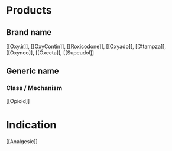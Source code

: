 # Products

## Brand name
[[Oxy.ir]], [[OxyContin]], [[Roxicodone]], [[Oxyado]], [[Xtampza]], [[Oxyneo]], [[Oxecta]], [[Supeudol]]

## Generic name


### Class / Mechanism
[[Opioid]]

# Indication
[[Analgesic]]